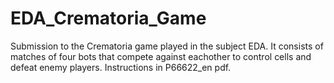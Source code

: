 # EDA_Crematoria_Game
Submission to the Crematoria game played in the subject EDA. It consists of matches of four bots that compete against eachother to control cells and defeat enemy players.
Instructions in P66622_en pdf.
